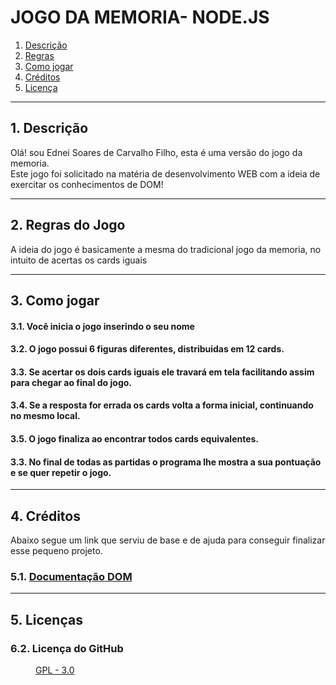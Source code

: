 # JOGO DA MEMORIA- NODE.JS

1. [Descrição](#descricao)
2. [Regras](#regras)
3. [Como jogar](#jogar)
4. [Créditos](#credits)
5. [Licença](#licenca)


<hr> 

<div id="descricao">
<h2>1. Descrição </h2>
<p>Olá! sou Ednei Soares de Carvalho Filho, esta é uma versão do jogo da memoria.  <br>
Este jogo foi solicitado na matéria de desenvolvimento WEB com a ideia de exercitar os conhecimentos de DOM!</p>
</div>

<hr>

<div id="regras">
<h2>2. Regras do Jogo</h2>
<p> A ideia do jogo é basicamente a mesma do tradicional jogo da memoria, no intuito de acertas os cards iguais </p>
</div>


<hr>

<div id="jogar">
<h2>3. Como jogar</h2>
<dl>
  <dt><h4>3.1. Você inicia o jogo inserindo o seu nome</h4></dt>
  <dt><h4>3.2. O jogo possui 6 figuras diferentes, distribuidas em 12 cards.</h4></dt>
  <dt><h4>3.3. Se acertar os dois cards iguais ele travará em tela facilitando assim para chegar ao final do jogo.</h4></dt>
  <dt><h4>3.4. Se a resposta for errada os cards volta a forma inicial, continuando no mesmo local.</h4></dt>
  <dt><h4>3.5. O jogo finaliza ao encontrar todos cards equivalentes.</h4></dt>
  <dt><h4>3.3. No final de todas as partidas o programa lhe mostra a sua pontuação e se quer repetir o jogo.</h4></dt>
</dl>
</div>
      
<hr>

<div id="credits">
<h2>4. Créditos</h2>
<p>Abaixo segue um link que serviu de base e de ajuda para conseguir finalizar esse pequeno projeto.</p>
<dl>
  <dt><h3>5.1. <a href="https://developer.mozilla.org/pt-BR/docs/Web/API/Document_Object_Model"> Documentação DOM</a></h3></dt>
</dl>
</div>
      
<hr>

<div id="licenca">
<h2>5. Licenças</h2>
<dl>  
  <dt><h3>6.2. Licença do GitHub</h3></dt>
    <dd><a href="https://github.com/ednsoares/Atividade-07/blob/main/LICENSE">GPL - 3.0</a></dd>
</dl>
</div>


